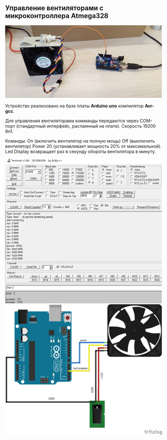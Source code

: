 ## Управление вентиляторами с микроконтроллера Atmega328

![Внешник вид](img/0001.png)

Устройство реализовано на базе платы **Arduino uno** компилятор **Avr-gcc**.

Для управления вентиляторами комманды передаются через СОМ-порт (стандартный интерфейс, распаянный на плате). Скорость 19200 8n1.

Команды:
On (включить вентилятор на полную мощь)
Off (выключить вентилятор)
Power 20 (устанавливает мощность 20% от максимальной).
Led Display возвращает раз в секунду обороты вентилятора в минуту.

![Пример управления](img/0002.png)
![Project diagram](img/0003.png)